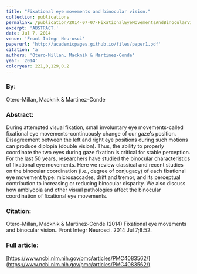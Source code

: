 ```yaml
---
title: "Fixational eye movements and binocular vision."
collection: publications
permalink: /publication/2014-07-07-FixationalEyeMovementsAndBinocularVision_
excerpt: 'ABSTRACT.'
date: Jul 7, 2014
venue: 'Front Integr Neurosci'
paperurl: 'http://academicpages.github.io/files/paper1.pdf'
citation: 'a'
authors: 'Otero-Millan, Macknik & Martinez-Conde'
year: '2014'
coloryear: 221,0,129,0.2
---
```


### By: 
Otero-Millan, Macknik & Martinez-Conde

### Abstract: 
During attempted visual fixation, small involuntary eye movements-called fixational eye movements-continuously change of our gaze's position. Disagreement between the left and right eye positions during such motions can produce diplopia (double vision). Thus, the ability to properly coordinate the two eyes during gaze fixation is critical for stable perception. For the last 50 years, researchers have studied the binocular characteristics of fixational eye movements. Here we review classical and recent studies on the binocular coordination (i.e., degree of conjugacy) of each fixational eye movement type: microsaccades, drift and tremor, and its perceptual contribution to increasing or reducing binocular disparity. We also discuss how amblyopia and other visual pathologies affect the binocular coordination of fixational eye movements.

### Citation: 
Otero-Millan, Macknik & Martinez-Conde (2014) Fixational eye movements and binocular vision.. Front Integr Neurosci. 2014 Jul 7;8:52. 

### Full article: 
[https://www.ncbi.nlm.nih.gov/pmc/articles/PMC4083562/](https://www.ncbi.nlm.nih.gov/pmc/articles/PMC4083562/)
